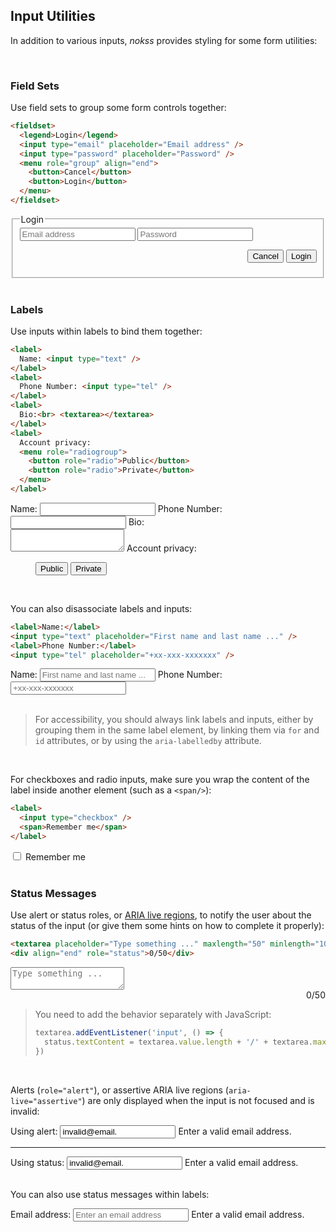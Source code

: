 <section>

## Input Utilities

In addition to various inputs, _nokss_ provides styling for some form utilities:

<br>

### Field Sets

Use field sets to group some form controls together:

```html
<fieldset>
  <legend>Login</legend>
  <input type="email" placeholder="Email address" />
  <input type="password" placeholder="Password" />
  <menu role="group" align="end">
    <button>Cancel</button>
    <button>Login</button>
  </menu>
</fieldset>
```

<div role="presentation">
  <fieldset>
    <legend>Login</legend>
    <input type="email" placeholder="Email address" />
    <input type="password" placeholder="Password" />
    <menu role="group" align="end">
      <button>Cancel</button>
      <button>Login</button>
    </menu>
  </fieldset>
</div>

<br>

### Labels

Use inputs within labels to bind them together:

```html
<label>
  Name: <input type="text" />
</label>
<label>
  Phone Number: <input type="tel" />
</label>
<label>
  Bio:<br> <textarea></textarea>
</label>
<label>
  Account privacy:
  <menu role="radiogroup">
    <button role="radio">Public</button>
    <button role="radio">Private</button>
  </menu>
</label>
```

<div role="presentation">
  <label>
    Name:
    <input type="text" />
  </label>
  <label>
    Phone Number:
    <input type="tel" />
  </label>
  <label>
    Bio:<br>
    <textarea></textarea>
  </label>
  <label>
    Account privacy:
    <menu role="radiogroup">
      <button role="radio">Public</button>
      <button role="radio">Private</button>
    </menu>
  </label>
</div>

<br>

You can also disassociate labels and inputs:

```html
<label>Name:</label>
<input type="text" placeholder="First name and last name ..." />
<label>Phone Number:</label>
<input type="tel" placeholder="+xx-xxx-xxxxxxx" />
```

<div role="presentation">
  <label>Name:</label>
  <input type="text" placeholder="First name and last name ..." />
  <label>Phone Number:</label>
  <input type="tel" placeholder="+xx-xxx-xxxxxxx" pattern="\+49\d+"/>
</div>

<br>

> For accessibility, you should always link labels and inputs, either by grouping them in the same label element,
> by linking them via `for` and `id` attributes, or by using the `aria-labelledby` attribute.

<br>

For checkboxes and radio inputs, make sure you wrap the content of the label inside another element (such as a `<span/>`):

```html
<label>
  <input type="checkbox" />
  <span>Remember me</span>
</label>
```

<div role="presentation">
  <label>
    <input type="checkbox" />
    <span>Remember me</span>
  </label>
</div>

<br>

### Status Messages

Use alert or status roles, or [ARIA live regions](https://developer.mozilla.org/en-US/docs/Web/Accessibility/ARIA/ARIA_Live_Regions),
to notify the user about the status of the input (or give them some hints on how to complete it properly):

```html
<textarea placeholder="Type something ..." maxlength="50" minlength="10"></textarea>
<div align="end" role="status">0/50</div>
```

<div role="presentation" id="stpres-1">
  <textarea placeholder="Type something ..." maxlength="50" minlength="10"></textarea>
  <div align="end" role="status">0/50</div>
</div>

<script>
  const stpres = document.getElementById('stpres-1')
  const textarea = stpres.querySelector('textarea')
  const status = stpres.querySelector('[role="status"]')
  textarea.addEventListener('input', () => {
    status.textContent = textarea.value.length + '/' + textarea.maxLength;
  })
</script>

> You need to add the behavior separately with JavaScript:
> ```js
> textarea.addEventListener('input', () => {
>   status.textContent = textarea.value.length + '/' + textarea.maxLength;
> })
> ```

<br>

Alerts (`role="alert"`), or assertive ARIA live regions (`aria-live="assertive"`) are only displayed when the
input is not focused and is invalid:

<div role="presentation">
  <label>Using alert:</label>
  <input type="email" placeholder="Enter an email address" value="invalid@email."/>
  <span role="alert">Enter a valid email address.</span>
  <hr />
  <label>Using status:</label>
  <input type="email" placeholder="Enter an email address" value="invalid@email."/>
  <span role="status">Enter a valid email address.</span>
  <br>
</div>

<br>

You can also use status messages within labels:

<div role="presentation">
  <label>
    Email address:
    <input type="email" placeholder="Enter an email address" />
    <span role="status">Enter a valid email address.</span>
  </label>
</div>

</section>